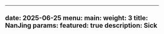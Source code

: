 
---
date: 2025-06-25
menu:
  main:
    weight: 3
title: NanJing
params:
  featured: true
description: Sick
---
